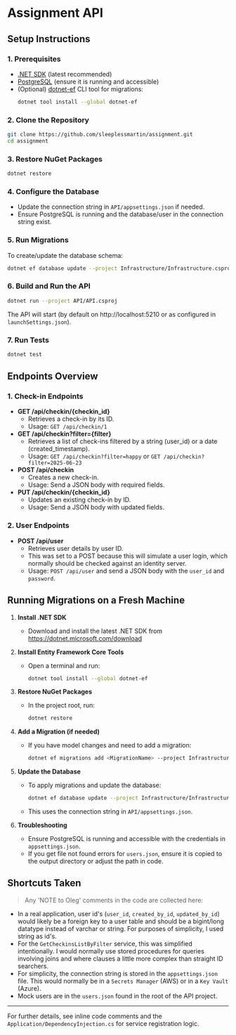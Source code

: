 # Assignment API

## Setup Instructions

### 1. Prerequisites

- [.NET SDK](https://dotnet.microsoft.com/download) (latest recommended)
- [PostgreSQL](https://www.postgresql.org/download/) (ensure it is running and accessible)
- (Optional) [dotnet-ef](https://docs.microsoft.com/en-us/ef/core/cli/dotnet) CLI tool for migrations:
  ```sh
  dotnet tool install --global dotnet-ef
  ```

### 2. Clone the Repository

```sh
git clone https://github.com/sleeplessmartin/assignment.git
cd assignment
```

### 3. Restore NuGet Packages

```sh
dotnet restore
```

### 4. Configure the Database

- Update the connection string in `API/appsettings.json` if needed.
- Ensure PostgreSQL is running and the database/user in the connection string exist.

### 5. Run Migrations

To create/update the database schema:

```sh
dotnet ef database update --project Infrastructure/Infrastructure.csproj --startup-project API/API.csproj
```

### 6. Build and Run the API

```sh
dotnet run --project API/API.csproj
```

The API will start (by default on http://localhost:5210 or as configured in `launchSettings.json`).

### 7. Run Tests

```sh
dotnet test
```

## Endpoints Overview

### 1. Check-in Endpoints
- **GET /api/checkin/{checkin_id}**
  - Retrieves a check-in by its ID.
  - Usage: `GET /api/checkin/1`
- **GET /api/checkin?filter={filter}**
  - Retrieves a list of check-ins filtered by a string (user_id) or a date (created_timestamp).
  - Usage: `GET /api/checkin?filter=happy` or `GET /api/checkin?filter=2025-06-23`
- **POST /api/checkin**
  - Creates a new check-in.
  - Usage: Send a JSON body with required fields.
- **PUT /api/checkin/{checkin_id}**
  - Updates an existing check-in by ID.
  - Usage: Send a JSON body with updated fields.

### 2. User Endpoints
- **POST /api/user**
  - Retrieves user details by user ID.
  - This was set to a POST because this will simulate a user login, which normally should be checked against an identity server.
  - Usage: `POST /api/user` and send a JSON body with the `user_id` and `password`.

## Running Migrations on a Fresh Machine

1. **Install .NET SDK**
   - Download and install the latest .NET SDK from https://dotnet.microsoft.com/download

2. **Install Entity Framework Core Tools**
   - Open a terminal and run:
     ```sh
     dotnet tool install --global dotnet-ef
     ```

3. **Restore NuGet Packages**
   - In the project root, run:
     ```sh
     dotnet restore
     ```

4. **Add a Migration (if needed)**
   - If you have model changes and need to add a migration:
     ```sh
     dotnet ef migrations add <MigrationName> --project Infrastructure/Infrastructure.csproj --startup-project API/API.csproj
     ```

5. **Update the Database**
   - To apply migrations and update the database:
     ```sh
     dotnet ef database update --project Infrastructure/Infrastructure.csproj --startup-project API/API.csproj
     ```

   - This uses the connection string in `API/appsettings.json`.

6. **Troubleshooting**
   - Ensure PostgreSQL is running and accessible with the credentials in `appsettings.json`.
   - If you get file not found errors for `users.json`, ensure it is copied to the output directory or adjust the path in code.

## Shortcuts Taken

> Any 'NOTE to Oleg' comments in the code are collected here:

- In a real application, user id's (`user_id`, `created_by_id`, `updated_by_id`) would likely be a foreign key to a user table and should be a bigint/long datatype instead of varchar or string. For purposes of simplicity, I used string as id's.
- For the `GetCheckinsListByFilter` service, this was simplified intentionally. I would normally use stored procedures for queries involving joins and where clauses a little more complex than straight ID searchers.
- For simplicity, the connection string is stored in the `appsettings.json` file. This would normally be in a `Secrets Manager` (AWS) or in a `Key Vault` (Azure).
- Mock users are in the `users.json` found in the root of the API project. 

---

For further details, see inline code comments and the `Application/DependencyInjection.cs` for service registration logic.